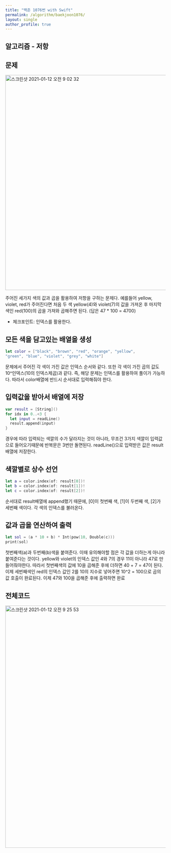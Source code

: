 ```yaml
---
title: "백준 1076번 with Swift"
permalink: /algorithm/baekjoon1076/
layout: single
author_profile: true
---
```


## 알고리즘 - 저항

## 문제
<img width="673" alt="스크린샷 2021-01-12 오전 9 02 32" src="https://user-images.githubusercontent.com/74946802/104252258-f66b3680-54b4-11eb-954d-f26131cb916b.png">

주어진 세가지 색의 값과 곱을 활용하여 저항을 구하는 문제다. 예를들어 yellow, violet, red가 주어진다면 처음 두 색 yellow(4)와 violet(7)의 값을 가져온 후 마지막 색인 red(100)의 곱을 가져와 곱해주면 된다. (답은 47 * 100 = 4700)
- 체크포인트: 인덱스를 활용한다.

## 모든 색을 담고있는 배열을 생성
``` swift
let color = ["black", "brown", "red", "orange", "yellow",
"green", "blue", "violet", "grey", "white"]
```
문제에서 주어진 각 색이 가진 값은 인덱스 순서와 같다. 또한 각 색이 가진 곱의 값도 10^인덱스(10의 인덱스제곱)과 같다. 즉, 해당 문제는 인덱스를 활용하여 풀이가 가능하다. 따라서 color배열에 반드시 순서대로 입력해줘야 한다.

## 입력값을 받아서 배열에 저장
``` swift
var result = [String]()
for idx in 0..<3 {
  let input = readLine()
  result.append(input)
}
```
경우에 따라 입력되는 색깔의 수가 달라지는 것이 아니라, 무조건 3가지 색깔이 입력값으로 들어오기때문에 반복문은 3번만 돌면된다. readLine()으로 입력받은 값은 result 배열에 저장한다.

## 색깔별로 상수 선언
``` swift
let a = color.index(of: result[0])!
let b = color.index(of: result[1])!
let c = color.index(of: result[2])!
```
순서대로 result배열에 append했기 때문에, [0]이 첫번째 색, [1]이 두번째 색, [2]가 세번째 색이다. 각 색의 인덱스를 불러온다.

## 값과 곱을 연산하여 출력
``` swift
let sol = (a * 10 + b) * Int(pow(10, Double(c)))
print(sol)
```
첫번째색(a)과 두번째(b)색을 붙여준다. 이때 유의해야할 점은 각 값을 더하는게 아니라 붙여준다는 것이다. yellow와 violet의 인덱스 값인 4와 7의 경우 11이 아니라 47로 만들어줘야한다. 따라서 첫번째색의 값에 10을 곱해준 후에 더하면 40 + 7 = 47이 된다. 이제 세번째색인 red의 인덱스 값인 2를 10의 지수로 넣어주면 10^2 = 100으로 곱의 값 호출이 완료된다. 이제 47와 100을 곱해준 후에 출력하면 완료

## 전체코드
<img width="758" alt="스크린샷 2021-01-12 오전 9 25 53" src="https://user-images.githubusercontent.com/74946802/104253596-3849ac00-54b8-11eb-9a7e-cf45dd910ab4.png">
